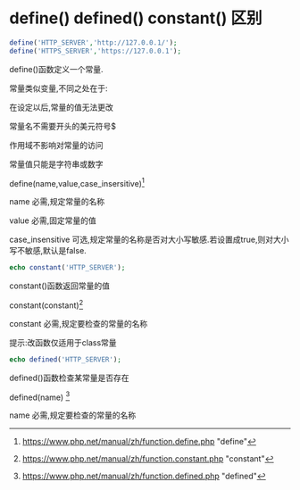 # define() defined() constant() 区别

```php
define('HTTP_SERVER','http://127.0.0.1/');
define('HTTPS_SERVER','https://127.0.0.1');
```

define()函数定义一个常量.

常量类似变量,不同之处在于:

在设定以后,常量的值无法更改

常量名不需要开头的美元符号$

作用域不影响对常量的访问

常量值只能是字符串或数字



define(name,value,case_insersitive)[^1]

name 必需,规定常量的名称

value 必需,固定常量的值

case_insensitive 可选,规定常量的名称是否对大小写敏感.若设置成true,则对大小写不敏感,默认是false.

```php
echo constant('HTTP_SERVER');
```

constant()函数返回常量的值

constant(constant)[^2]

constant 必需,规定要检查的常量的名称

提示:改函数仅适用于class常量

```php
echo defined('HTTP_SERVER');
```

defined()函数检查某常量是否存在

defined(name) [^3]

name 必需,规定要检查的常量的名称



[^1]: https://www.php.net/manual/zh/function.define.php "define"
[^2]: https://www.php.net/manual/zh/function.constant.php "constant"
[^3]:https://www.php.net/manual/zh/function.defined.php "defined"

